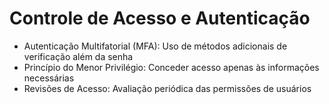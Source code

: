 # Controle de Acesso e Autenticação
- Autenticação Multifatorial (MFA): Uso de métodos adicionais de verificação além da senha
- Princípio do Menor Privilégio: Conceder acesso apenas às informações necessárias
- Revisões de Acesso: Avaliação periódica das permissões de usuários
